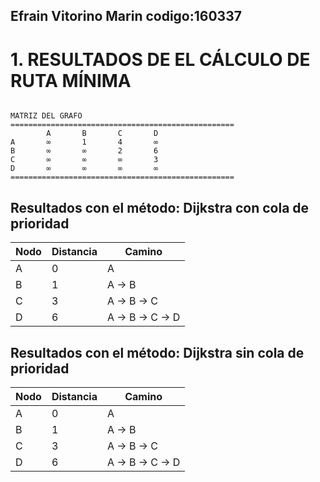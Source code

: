 ## Efrain Vitorino Marin codigo:160337
# 1. RESULTADOS DE EL CÁLCULO DE RUTA MÍNIMA

```

MATRIZ DEL GRAFO
==================================================
        A       B       C       D       
A       ∞       1       4       ∞       
B       ∞       ∞       2       6       
C       ∞       ∞       ∞       3       
D       ∞       ∞       ∞       ∞       
==================================================

```

## Resultados con el método: Dijkstra con cola de prioridad

| Nodo | Distancia | Camino              |
|------|-----------|---------------------|
| A  | 0         | A |
| B  | 1         | A -> B |
| C  | 3         | A -> B -> C |
| D  | 6         | A -> B -> C -> D |


## Resultados con el método: Dijkstra sin cola de prioridad

| Nodo | Distancia | Camino              |
|------|-----------|---------------------|
| A  | 0         | A |
| B  | 1         | A -> B |
| C  | 3         | A -> B -> C |
| D  | 6         | A -> B -> C -> D |


